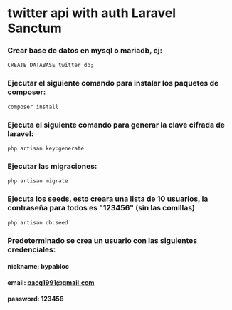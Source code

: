 # twitter api with auth Laravel Sanctum

### Crear base de datos en mysql o mariadb, ej: 
```
CREATE DATABASE twitter_db;
```

### Ejecutar el siguiente comando para instalar los paquetes de composer:
```
composer install
```

### Ejecuta el siguiente comando para generar la clave cifrada de laravel:
```
php artisan key:generate
```

### Ejecutar las migraciones:
```
php artisan migrate
```

### Ejecuta los seeds, esto creara una lista de 10 usuarios, la contraseña para todos es "123456" (sin las comillas)
```
php artisan db:seed
```

### Predeterminado se crea un usuario con las siguientes credenciales: 
#### nickname: bypabloc
#### email: pacg1991@gmail.com
#### password: 123456
